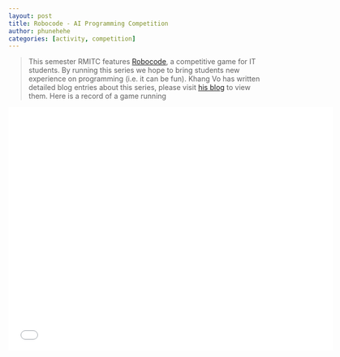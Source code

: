 ```yaml
---
layout: post
title: Robocode - AI Programming Competition
author: phunehehe
categories: [activity, competition]
---
```


> This semester RMITC
features [Robocode](http://robocode.sourceforge.net/), a competitive
game for IT students. By running this series we hope to bring students
new experience on programming (i.e. it can be fun). Khang Vo has written
detailed blog entries about this series, please visit [his
blog](http://vodkhang.wordpress.com/category/intelligent-system/robocode/)
to view them. Here is a record of a game running

<iframe width="640" height="480" src="//www.youtube.com/embed/bvCAzYXJHkc?rel=0" frameborder="0"
allowfullscreen></iframe>
